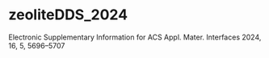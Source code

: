 # zeoliteDDS_2024
Electronic Supplementary Information for ACS Appl. Mater. Interfaces 2024, 16, 5, 5696–5707
